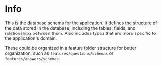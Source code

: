 # Info

This is the database schema for the application. It defines the structure of the data stored in the database, including the tables, fields, and relationships between them. Also includes types that are more specific to the application's domain.

These could be organized in a feature folder structure for better organization, such as `features/questions/schemas` or `features/answers/schemas`.

